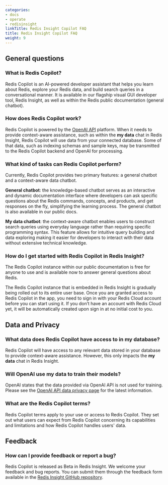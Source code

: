 ```yaml
---
categories:
- docs
- operate
- redisinsight
linkTitle: Redis Insight Copilot FAQ
title: Redis Insight Copilot FAQ
weight: 9
---
```


## General questions

### What is Redis Copilot?
Redis Copilot is an AI-powered developer assistant that helps you learn about Redis, explore your Redis data, and build search queries in a conversational manner.  It is available in our flagship visual GUI developer tool, Redis Insight, as well as within the Redis public documentation (general chatbot). 

### How does Redis Copilot work?
Redis Copilot is powered by the [OpenAI API](https://platform.openai.com/docs/overview) platform. When it needs to provide context-aware assistance, such as within the **my data** chat in Redis Insight, Redis Copilot will use data from your connected database. Some of that data, such as indexing schemas and sample keys, may be transmitted to the Redis Copilot backend and OpenAI for processing.

### What kind of tasks can Redis Copilot perform?

Currently, Redis Copilot provides two primary features: a general chatbot and a context-aware data chatbot.

**General chatbot**: the knowledge-based chatbot serves as an interactive and dynamic documentation interface where developers can ask specific questions about the Redis commands, concepts, and products, and get responses on the fly, simplifying the learning process. The general chatbot is also available in our public docs.

**My data chatbot**: the context-aware chatbot enables users to construct search queries using everyday language rather than requiring specific programming syntax. This feature allows for intuitive query building and data exploring making it easier for developers to interact with their data without extensive technical knowledge.

### How do I get started with Redis Copilot in Redis Insight?

The Redis Copilot instance within our public documentation is free for anyone to use and is available now to answer general questions about Redis.

The Redis Copilot instance that is embedded in Redis Insight is gradually being rolled out to its entire user base. Once you are granted access to Redis Copilot in the app, you need to sign in with your Redis Cloud account before you can start using it. If you don’t have an account with Redis Cloud yet, it will be automatically created upon sign in at no initial cost to you. 

## Data and Privacy

### What data does Redis Copilot have access to in my database?

Redis Copilot will have access to any relevant data stored in your database to provide context-aware assistance.
However, this only impacts the **my data** chat in Redis Insight.

### Will OpenAI use my data to train their models? 

OpenAI states that the data provided via OpenAI API is not used for training. Please see the [OpenAI API data privacy page](https://openai.com/api-data-privacy) for the latest information.

### What are the Redis Copilot terms? 

Redis Copilot terms apply to your use or access to Redis Copilot. They set out what users can expect from Redis Copilot concerning its capabilities and limitations and how Redis Copilot handles users' data.

## Feedback

### How can I provide feedback or report a bug?

Redis Copilot is released as Beta in Redis Insight. We welcome your feedback and bug reports. You can submit them through the feedback form available in the [Redis Insight GitHub repository](https://github.com/RedisInsight/RedisInsight).


